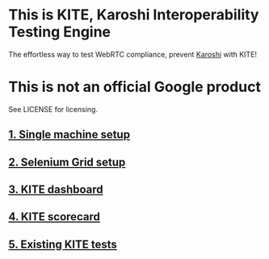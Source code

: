 # This is KITE, Karoshi Interoperability Testing Engine

The effortless way to test WebRTC compliance, prevent [Karoshi](https://en.wikipedia.org/wiki/Kar%C5%8Dshi) with KITE!

# This is not an official Google product

See LICENSE for licensing.

## [1. Single machine setup](https://github.com/webrtc/KITE/wiki/Single-Machine-Test-setup)

## [2. Selenium Grid setup](https://github.com/webrtc/KITE/wiki/Setup-selenium-grid)

## [3. KITE dashboard](https://github.com/webrtc/KITE/wiki/KITE-dashboard)

## [4. KITE scorecard](https://github.com/webrtc/KITE/wiki/KITE-scorecard)

## [5. Existing KITE tests](https://github.com/webrtc/KITE/wiki/Existing-KITE-Tests)
